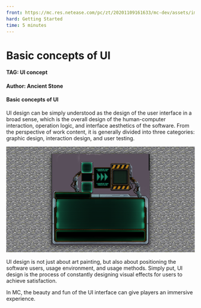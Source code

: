 ```yaml
--- 
front: https://mc.res.netease.com/pc/zt/20201109161633/mc-dev/assets/img/1_1.50a37da0.png 
hard: Getting Started 
time: 5 minutes 
--- 
```

# Basic concepts of UI 
#### TAG: UI concept 
#### Author: Ancient Stone 
#### Basic concepts of UI 

UI design can be simply understood as the design of the user interface in a broad sense, which is the overall design of the human-computer interaction, operation logic, and interface aesthetics of the software. From the perspective of work content, it is generally divided into three categories: graphic design, interaction design, and user testing. 

![]()![1_1](./images/1_1.png) 

UI design is not just about art painting, but also about positioning the software users, usage environment, and usage methods. Simply put, UI design is the process of constantly designing visual effects for users to achieve satisfaction.

In MC, the beauty and fun of the UI interface can give players an immersive experience. 

